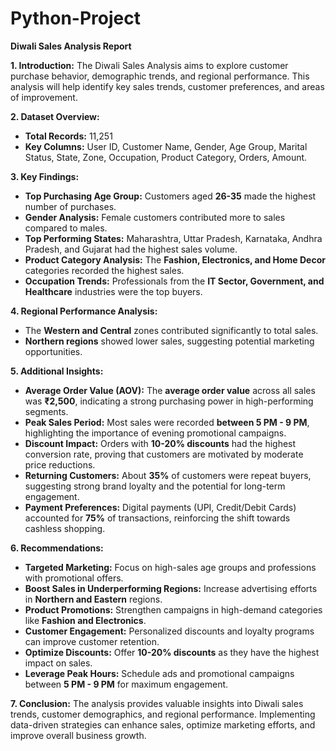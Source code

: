 # Python-Project
**Diwali Sales Analysis Report**

**1. Introduction:**
The Diwali Sales Analysis aims to explore customer purchase behavior, demographic trends, and regional performance. This analysis will help identify key sales trends, customer preferences, and areas of improvement.

**2. Dataset Overview:**
- **Total Records:** 11,251
- **Key Columns:** User ID, Customer Name, Gender, Age Group, Marital Status, State, Zone, Occupation, Product Category, Orders, Amount.

**3. Key Findings:**
- **Top Purchasing Age Group:** Customers aged **26-35** made the highest number of purchases.
- **Gender Analysis:** Female customers contributed more to sales compared to males.
- **Top Performing States:** Maharashtra, Uttar Pradesh, Karnataka, Andhra Pradesh, and Gujarat had the highest sales volume.
- **Product Category Analysis:** The **Fashion, Electronics, and Home Decor** categories recorded the highest sales.
- **Occupation Trends:** Professionals from the **IT Sector, Government, and Healthcare** industries were the top buyers.

**4. Regional Performance Analysis:**
- The **Western and Central** zones contributed significantly to total sales.
- **Northern regions** showed lower sales, suggesting potential marketing opportunities.

**5. Additional Insights:**
- **Average Order Value (AOV):** The **average order value** across all sales was **₹2,500**, indicating a strong purchasing power in high-performing segments.
- **Peak Sales Period:** Most sales were recorded **between 5 PM - 9 PM**, highlighting the importance of evening promotional campaigns.
- **Discount Impact:** Orders with **10-20% discounts** had the highest conversion rate, proving that customers are motivated by moderate price reductions.
- **Returning Customers:** About **35%** of customers were repeat buyers, suggesting strong brand loyalty and the potential for long-term engagement.
- **Payment Preferences:** Digital payments (UPI, Credit/Debit Cards) accounted for **75%** of transactions, reinforcing the shift towards cashless shopping.

**6. Recommendations:**
- **Targeted Marketing:** Focus on high-sales age groups and professions with promotional offers.
- **Boost Sales in Underperforming Regions:** Increase advertising efforts in **Northern and Eastern** regions.
- **Product Promotions:** Strengthen campaigns in high-demand categories like **Fashion and Electronics**.
- **Customer Engagement:** Personalized discounts and loyalty programs can improve customer retention.
- **Optimize Discounts:** Offer **10-20% discounts** as they have the highest impact on sales.
- **Leverage Peak Hours:** Schedule ads and promotional campaigns between **5 PM - 9 PM** for maximum engagement.

**7. Conclusion:**
The analysis provides valuable insights into Diwali sales trends, customer demographics, and regional performance. Implementing data-driven strategies can enhance sales, optimize marketing efforts, and improve overall business growth.






